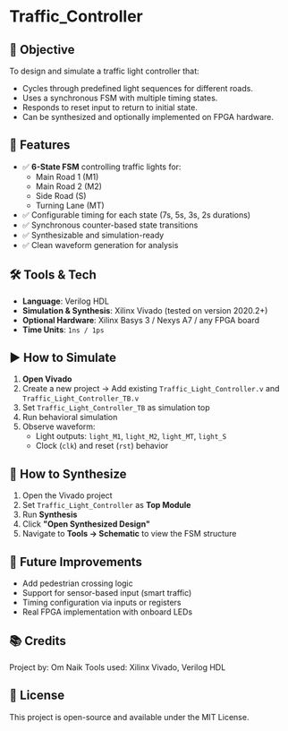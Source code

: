 # Traffic_Controller

## 🎯 Objective

To design and simulate a traffic light controller that:
- Cycles through predefined light sequences for different roads.
- Uses a synchronous FSM with multiple timing states.
- Responds to reset input to return to initial state.
- Can be synthesized and optionally implemented on FPGA hardware.


## 🧠 Features

- ✅ **6-State FSM** controlling traffic lights for:
  - Main Road 1 (M1)
  - Main Road 2 (M2)
  - Side Road (S)
  - Turning Lane (MT)
- ✅ Configurable timing for each state (7s, 5s, 3s, 2s durations)
- ✅ Synchronous counter-based state transitions
- ✅ Synthesizable and simulation-ready
- ✅ Clean waveform generation for analysis


## 🛠️ Tools & Tech

- **Language**: Verilog HDL
- **Simulation & Synthesis**: Xilinx Vivado (tested on version 2020.2+)
- **Optional Hardware**: Xilinx Basys 3 / Nexys A7 / any FPGA board
- **Time Units**: `1ns / 1ps`


## ▶️ How to Simulate

1. **Open Vivado**
2. Create a new project → Add existing `Traffic_Light_Controller.v` and `Traffic_Light_Controller_TB.v`
3. Set `Traffic_Light_Controller_TB` as simulation top
4. Run behavioral simulation
5. Observe waveform:
   - Light outputs: `light_M1`, `light_M2`, `light_MT`, `light_S`
   - Clock (`clk`) and reset (`rst`) behavior

## 🔧 How to Synthesize

1. Open the Vivado project
2. Set `Traffic_Light_Controller` as **Top Module**
3. Run **Synthesis**
4. Click **"Open Synthesized Design"**
5. Navigate to **Tools → Schematic** to view the FSM structure



## 🚀 Future Improvements

- Add pedestrian crossing logic
- Support for sensor-based input (smart traffic)
- Timing configuration via inputs or registers
- Real FPGA implementation with onboard LEDs

## 📚 Credits

Project by: Om Naik
Tools used: Xilinx Vivado, Verilog HDL


## 📌 License

This project is open-source and available under the MIT License.
